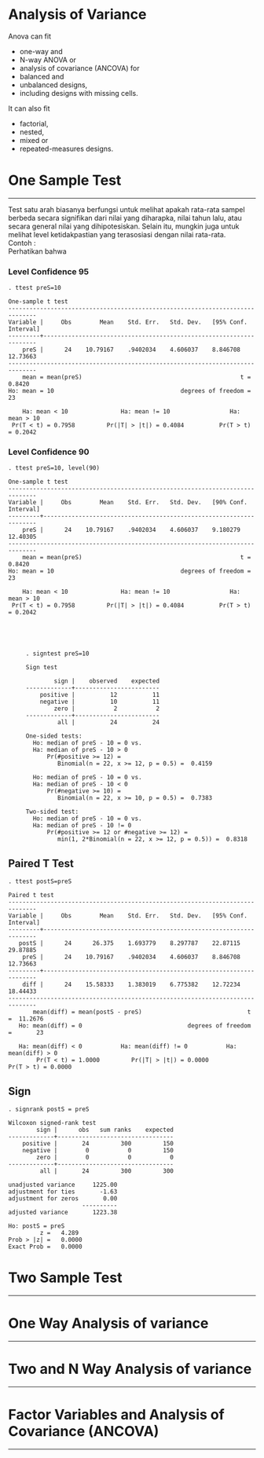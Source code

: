 # Analysis of Variance

Anova can fit
* one-way and
* N-way ANOVA or
* analysis of covariance (ANCOVA)
for
* balanced and
* unbalanced designs,
* including designs with missing cells.

It can also fit
* factorial,
* nested,
* mixed or
* repeated-measures designs.

# One Sample Test
***
Test satu arah biasanya berfungsi untuk melihat apakah rata-rata sampel berbeda secara signifikan dari nilai yang diharapka, nilai tahun lalu, atau secara general nilai yang dihipotesiskan. Selain itu, mungkin juga untuk melihat level ketidakpastian yang terasosiasi dengan nilai rata-rata.<br>
Contoh :<br>
Perhatikan bahwa
### Level Confidence 95
    . ttest preS=10

    One-sample t test
    ------------------------------------------------------------------------------
    Variable |     Obs        Mean    Std. Err.   Std. Dev.   [95% Conf. Interval]
    ---------+--------------------------------------------------------------------
        preS |      24    10.79167    .9402034    4.606037    8.846708    12.73663
    ------------------------------------------------------------------------------
        mean = mean(preS)                                             t =   0.8420
    Ho: mean = 10                                    degrees of freedom =       23

        Ha: mean < 10               Ha: mean != 10                 Ha: mean > 10
     Pr(T < t) = 0.7958         Pr(|T| > |t|) = 0.4084          Pr(T > t) = 0.2042

### Level Confidence 90
    . ttest preS=10, level(90)

    One-sample t test
    ------------------------------------------------------------------------------
    Variable |     Obs        Mean    Std. Err.   Std. Dev.   [90% Conf. Interval]
    ---------+--------------------------------------------------------------------
        preS |      24    10.79167    .9402034    4.606037    9.180279    12.40305
    ------------------------------------------------------------------------------
        mean = mean(preS)                                             t =   0.8420
    Ho: mean = 10                                    degrees of freedom =       23

        Ha: mean < 10               Ha: mean != 10                 Ha: mean > 10
     Pr(T < t) = 0.7958         Pr(|T| > |t|) = 0.4084          Pr(T > t) = 0.2042





         . signtest preS=10

         Sign test

                 sign |    observed    expected
         -------------+------------------------
             positive |          12          11
             negative |          10          11
                 zero |           2           2
         -------------+------------------------
                  all |          24          24

         One-sided tests:
           Ho: median of preS - 10 = 0 vs.
           Ha: median of preS - 10 > 0
               Pr(#positive >= 12) =
                  Binomial(n = 22, x >= 12, p = 0.5) =  0.4159

           Ho: median of preS - 10 = 0 vs.
           Ha: median of preS - 10 < 0
               Pr(#negative >= 10) =
                  Binomial(n = 22, x >= 10, p = 0.5) =  0.7383

         Two-sided test:
           Ho: median of preS - 10 = 0 vs.
           Ha: median of preS - 10 != 0
               Pr(#positive >= 12 or #negative >= 12) =
                  min(1, 2*Binomial(n = 22, x >= 12, p = 0.5)) =  0.8318

## Paired T Test
    . ttest postS=preS

    Paired t test
    ------------------------------------------------------------------------------
    Variable |     Obs        Mean    Std. Err.   Std. Dev.   [95% Conf. Interval]
    ---------+--------------------------------------------------------------------
       postS |      24      26.375    1.693779    8.297787    22.87115    29.87885
        preS |      24    10.79167    .9402034    4.606037    8.846708    12.73663
    ---------+--------------------------------------------------------------------
        diff |      24    15.58333    1.383019    6.775382    12.72234    18.44433
    ------------------------------------------------------------------------------
           mean(diff) = mean(postS - preS)                              t =  11.2676
       Ho: mean(diff) = 0                              degrees of freedom =       23

       Ha: mean(diff) < 0           Ha: mean(diff) != 0           Ha: mean(diff) > 0
            Pr(T < t) = 1.0000         Pr(|T| > |t|) = 0.0000          Pr(T > t) = 0.0000


## Sign

    . signrank postS = preS

    Wilcoxon signed-rank test
            sign |      obs   sum ranks    expected
    -------------+---------------------------------
        positive |       24         300         150
        negative |        0           0         150
            zero |        0           0           0
    -------------+---------------------------------
             all |       24         300         300

    unadjusted variance     1225.00
    adjustment for ties       -1.63
    adjustment for zeros       0.00
                         ----------
    adjusted variance       1223.38

    Ho: postS = preS
             z =   4.289
    Prob > |z| =   0.0000
    Exact Prob =   0.0000







# Two Sample Test
***

# One Way Analysis of variance
***

# Two and N Way Analysis of variance
***

# Factor Variables and Analysis of Covariance (ANCOVA)
***
